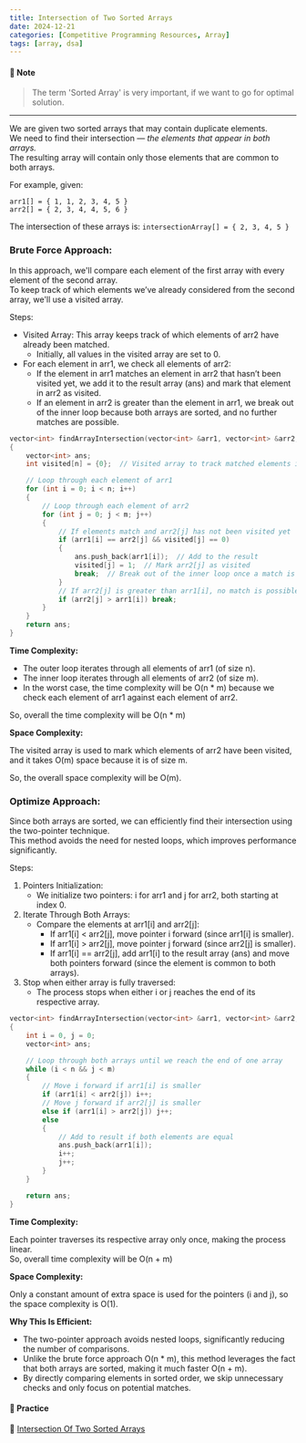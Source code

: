 ```yaml
---
title: Intersection of Two Sorted Arrays
date: 2024-12-21
categories: [Competitive Programming Resources, Array]
tags: [array, dsa]
---
```


#### **📝 Note**

> The term 'Sorted Array' is very important, if we want to go for optimal solution.

---

We are given two sorted arrays that may contain duplicate elements.\
We need to find their intersection — *the elements that appear in both arrays.*\
The resulting array will contain only those elements that are common to both arrays.

For example, given:

`arr1[] = { 1, 1, 2, 3, 4, 5 }`\
`arr2[] = { 2, 3, 4, 4, 5, 6 }`

The intersection of these arrays is: `intersectionArray[] = { 2, 3, 4, 5 }`

### Brute Force Approach:

In this approach, we'll compare each element of the first array with every element of the second array.\
To keep track of which elements we’ve already considered from the second array, we'll use a visited array.

Steps:

- Visited Array: This array keeps track of which elements of arr2 have already been matched.
  - Initially, all values in the visited array are set to 0.
- For each element in arr1, we check all elements of arr2:
  - If the element in arr1 matches an element in arr2 that hasn’t been visited yet, we add it to the result array (ans) and mark that element in arr2 as visited.
  - If an element in arr2 is greater than the element in arr1, we break out of the inner loop because both arrays are sorted, and no further matches are possible.

```cpp
vector<int> findArrayIntersection(vector<int> &arr1, vector<int> &arr2, int n, int m) 
{
    vector<int> ans;
    int visited[n] = {0};  // Visited array to track matched elements in arr2

    // Loop through each element of arr1
    for (int i = 0; i < n; i++) 
    {
        // Loop through each element of arr2
        for (int j = 0; j < m; j++) 
        {
            // If elements match and arr2[j] has not been visited yet
            if (arr1[i] == arr2[j] && visited[j] == 0) 
            {
                ans.push_back(arr1[i]);  // Add to the result
                visited[j] = 1;  // Mark arr2[j] as visited
                break;  // Break out of the inner loop once a match is found
            }
            // If arr2[j] is greater than arr1[i], no match is possible
            if (arr2[j] > arr1[i]) break;
        }
    }
    return ans;
}
```

**Time Complexity:**

- The outer loop iterates through all elements of arr1 (of size n).
- The inner loop iterates through all elements of arr2 (of size m).
- In the worst case, the time complexity will be O(n * m) because we check each element of arr1 against each element of arr2.

So, overall the time complexity will be O(n * m)

**Space Complexity:**

The visited array is used to mark which elements of arr2 have been visited, and it takes O(m) space because it is of size m.

So, the overall space complexity will be O(m).

### Optimize Approach:

Since both arrays are sorted, we can efficiently find their intersection using the two-pointer technique.\
This method avoids the need for nested loops, which improves performance significantly.

Steps:

1. Pointers Initialization:
   - We initialize two pointers: i for arr1 and j for arr2, both starting at index 0.
2. Iterate Through Both Arrays:
   - Compare the elements at arr1[i] and arr2[j]:
     - If arr1[i] < arr2[j], move pointer i forward (since arr1[i] is smaller).
     - If arr1[i] > arr2[j], move pointer j forward (since arr2[j] is smaller).
     - If arr1[i] == arr2[j], add arr1[i] to the result array (ans) and move both pointers forward (since the element is common to both arrays).
3. Stop when either array is fully traversed:
   - The process stops when either i or j reaches the end of its respective array.



```cpp
vector<int> findArrayIntersection(vector<int> &arr1, vector<int> &arr2, int n, int m) 
{
    int i = 0, j = 0;
    vector<int> ans;

    // Loop through both arrays until we reach the end of one array
    while (i < n && j < m) 
    {
        // Move i forward if arr1[i] is smaller
        if (arr1[i] < arr2[j]) i++;
        // Move j forward if arr2[j] is smaller
        else if (arr1[i] > arr2[j]) j++;
        else 
        {
            // Add to result if both elements are equal
            ans.push_back(arr1[i]);
            i++;
            j++;
        }
    }

    return ans;
}
```

**Time Complexity:**

Each pointer traverses its respective array only once, making the process linear.\
So, overall time complexity will be O(n + m)

**Space Complexity:**

Only a constant amount of extra space is used for the pointers (i and j), so the space complexity is O(1).

**Why This Is Efficient:**

- The two-pointer approach avoids nested loops, significantly reducing the number of comparisons.
- Unlike the brute force approach O(n * m), this method leverages the fact that both arrays are sorted, making it much faster O(n + m).
- By directly comparing elements in sorted order, we skip unnecessary checks and only focus on potential matches.

#### **🎯 Practice** 

🔗 [Intersection Of Two Sorted Arrays](https://www.naukri.com/code360/problems/intersection-of-2-arrays_1082149)